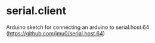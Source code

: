 serial.client
=============
Arduino sketch for connecting an arduino to serial.host.64 (https://github.com/jmu0/serial.host.64)
